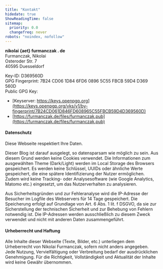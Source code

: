 ```yaml
---
title: "Kontakt"
hidedate: true
ShowReadingTime: false
sitemap:
  priority: 0.0
  changefreq: never
robots: "noindex, nofollow"
---
```


**nikolai {aet} furmanczak . de**  
Furmanczak, Nikolai  
Osteroder Str. 7  
40595 Duesseldorf  

Key-ID: D369560D  
GPG Fingerprint: 7B24 CD06 1D84 6FD6 0896  5C55 FBCB 59D4 D369 560D  
Public GPG Key: 
- [Keyserver: https://keys.openpgp.org](https://keys.openpgp.org/vks/v1/by-fingerprint/7B24CD061D846FD608965C55FBCB59D4D369560D)  
- [https://furmanczak.de/files/furmanczak.pub](https://furmanczak.de/files/furmanczak.pub)


#### Datenschutz

Diese Webseite respektiert Ihre Daten.  

Dieser Blog ist darauf ausgelegt, so datensparsam wie möglich zu sein. Aus diesem Grund werden keine Cookies verwendet. Die Informationen zum ausgewählten Theme (Dark/Light) werden im Local Storage des Browsers gespeichert. Es werden keine Schlüssel, UUIDs oder ähnliche Werte gespeichert, die eine spätere Identifizierung der Nutzer ermöglichen. Zudem wird keine Tracking- oder Analysesoftware (wie Google Analytics, Matomo etc.) eingesetzt, um das Nutzerverhalten zu analysieren.  

Aus Sicherheitsgründen und zur Fehleranalyse wird die IP-Adresse der Besucher im Logfile des Webservers für 14 Tage gespeichert. Die Speicherung erfolgt auf Grundlage von Art. 6 Abs. 1 lit. f DSGVO, da sie zur Sicherstellung der technischen Sicherheit und zur Behebung von Fehlern notwendig ist. Die IP-Adressen werden ausschließlich zu diesem Zweck verwendet und nicht mit anderen Daten zusammengeführt.

#### Urheberrecht und Haftung

Alle Inhalte dieser Webseite (Texte, Bilder, etc.) unterliegen dem Urheberrecht von Nikolai Furmanczak, sofern nicht anders angegeben. Jede Nutzung, Vervielfältigung oder Verbreitung bedarf der ausdrücklichen Genehmigung. Für die Richtigkeit, Vollständigkeit und Aktualität der Inhalte wird keine Gewähr übernommen.

